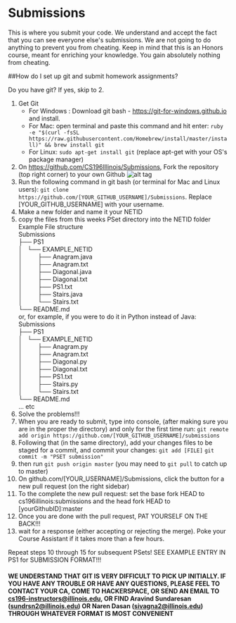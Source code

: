 # Submissions
This is where you submit your code. We understand and accept the fact that you can see everyone else's submissions. We are not going to do anything to prevent you from cheating. Keep in mind that this is an Honors course, meant for enriching your knowledge. You gain absolutely nothing from cheating.

##How do I set up git and submit homework assignments?

Do you have git? If yes, skip to 2.

1. Get Git
    - For Windows : Download git bash - https://git-for-windows.github.io and install.
    - For Mac: open terminal and paste this command and hit enter: ```ruby -e "$(curl -fsSL         https://raw.githubusercontent.com/Homebrew/install/master/install)" && brew install git```
    - For Linux: ```sudo apt-get install git``` (replace apt-get with your OS's package manager)
2. On https://github.com/CS196Illinois/Submissions, Fork the repository (top right corner) to your own Github ![alt tag](http://i.imgur.com/ZsWvoKw.png)
3. Run the following command in git bash (or terminal for Mac and Linux users): ```git clone https://github.com/[YOUR_GITHUB_USERNAME]/Submissions```. Replace [YOUR_GITHUB_USERNAME] with your username.
4. Make a new folder and name it your NETID
5. copy the files from this weeks PSet directory into the NETID folder
    Example File structure <br />
Submissions<br />
├── PS1<br />
│   └── EXAMPLE_NETID<br />
│             ├── Anagram.java<br />
│             ├── Anagram.txt<br />
│             ├── Diagonal.java<br />
│             ├── Diagonal.txt<br />
│             ├── PS1.txt<br />
│             ├── Stairs.java<br />
│             └── Stairs.txt<br />
└── README.md<br />
    or, for example, if you were to do it in Python instead of Java: <br />
Submissions<br />
├── PS1<br />
│   └── EXAMPLE_NETID<br />
│             ├── Anagram.py<br />
│             ├── Anagram.txt<br />
│             ├── Diagonal.py<br />
│             ├── Diagonal.txt<br />
│             ├── PS1.txt<br />
│             ├── Stairs.py<br />
│             └── Stairs.txt<br />
└── README.md<br />
... etc
6. Solve the problems!!!
8. When you are ready to submit, type into console, (after making sure you are in the proper the directory) and only for the first time run: ```git remote add origin https://github.com/[YOUR_GITHUB_USERNAME]/submissions```
9. Following that (in the same directory), add your changes files to be staged for a commit, and commit your changes:
```git add [FILE]```
```git commit -m "PSET submission"```
10. then run ```git push origin master``` (you may need to ```git pull``` to catch up to master)
11. On github.com/[YOUR_USERNAME]/Submissions, click the button for a new pull request (on the right sidebar)
12. To the complete the new pull request: set the base fork HEAD to cs196illinois:submissions and the head fork HEAD to [yourGithubID]:master
13. Once you are done with the pull request, PAT YOURSELF ON THE BACK!!!
14. wait for a response (either accepting or rejecting the merge). Poke your Course Assistant if it takes more than a few hours.

Repeat steps 10 through 15 for subsequent PSets!
SEE EXAMPLE ENTRY IN PS1 for SUBMISSION FORMAT!!!

#### WE UNDERSTAND THAT GIT IS VERY DIFFICULT TO PICK UP INITIALLY. IF YOU HAVE ANY TROUBLE OR HAVE ANY QUESTIONS, PLEASE FEEL TO CONTACT YOUR CA, COME TO HACKERSPACE, OR SEND AN EMAIL TO cs196-instructors@illinois.edu, OR FIND Aravind Sundaresan (sundrsn2@illinois.edu) OR Naren Dasan (sivagna2@illinois.edu) THROUGH WHATEVER FORMAT IS MOST CONVENIENT
